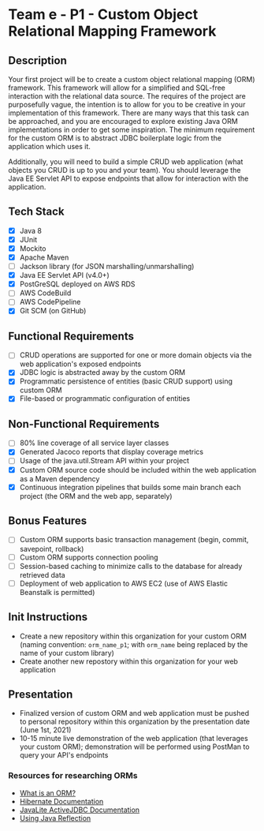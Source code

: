 # Team e - P1 - Custom Object Relational Mapping Framework

## Description

Your first project will be to create a custom object relational mapping (ORM) framework. This framework will allow for a simplified and SQL-free interaction with the relational data source. The requires of the project are purposefully vague, the intention is to allow for you to be creative in your implementation of this framework. There are many ways that this task can be approached, and you are encouraged to explore existing Java ORM implementations in order to get some inspiration. The minimum requirement for the custom ORM is to abstract JDBC boilerplate logic from the application which uses it.

Additionally, you will need to build a simple CRUD web application (what objects you CRUD is up to you and your team). You should leverage the Java EE Servlet API to expose endpoints that allow for interaction with the application.

## Tech Stack
- [x] Java 8
- [x] JUnit
- [x] Mockito
- [x] Apache Maven
- [ ] Jackson library (for JSON marshalling/unmarshalling)
- [x] Java EE Servlet API (v4.0+)
- [x] PostGreSQL deployed on AWS RDS
- [ ] AWS CodeBuild
- [ ] AWS CodePipeline
- [x] Git SCM (on GitHub)

## Functional Requirements
- [ ] CRUD operations are supported for one or more domain objects via the web application's exposed endpoints
- [x] JDBC logic is abstracted away by the custom ORM 
- [x] Programmatic persistence of entities (basic CRUD support) using custom ORM
- [x] File-based or programmatic configuration of entities

## Non-Functional Requirements
- [ ] 80% line coverage of all service layer classes
- [x] Generated Jacoco reports that display coverage metrics
- [ ] Usage of the java.util.Stream API within your project
- [x] Custom ORM source code should be included within the web application as a Maven dependency
- [x] Continuous integration pipelines that builds some main branch each project (the ORM and the web app, separately)

## Bonus Features
- [ ] Custom ORM supports basic transaction management (begin, commit, savepoint, rollback) 
- [ ] Custom ORM supports connection pooling
- [ ] Session-based caching to minimize calls to the database for already retrieved data
- [ ] Deployment of web application to AWS EC2 (use of AWS Elastic Beanstalk is permitted) 

## Init Instructions
- Create a new repository within this organization for your custom ORM (naming convention: `orm_name_p1`; with `orm_name` being replaced by the name of your custom library)
- Create another new repostory within this organization for your web application

## Presentation
- Finalized version of custom ORM and web application must be pushed to personal repository within this organization by the presentation date (June 1st, 2021)
- 10-15 minute live demonstration of the web application (that leverages your custom ORM); demonstration will be performed using PostMan to query your API's endpoints

### Resources for researching ORMs
- [What is an ORM?](https://blog.bitsrc.io/what-is-an-orm-and-why-you-should-use-it-b2b6f75f5e2a)
- [Hibernate Documentation](https://hibernate.org/orm/documentation/5.4/)
- [JavaLite ActiveJDBC Documentation](https://javalite.io/documentation)
- [Using Java Reflection](https://www.oracle.com/technical-resources/articles/java/javareflection.html)
